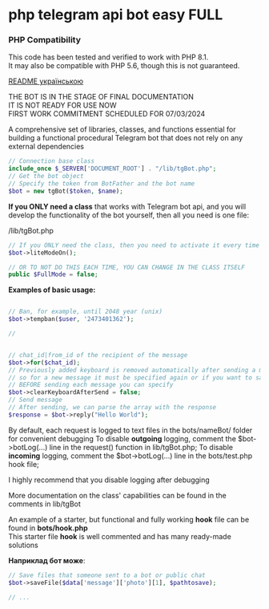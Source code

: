 # php telegram api bot easy FULL

### PHP Compatibility  
This code has been tested and verified to work with PHP 8.1.  
It may also be compatible with PHP 5.6, though this is not guaranteed.  

[README українською](../docs/README.ua.md)  

THE BOT IS IN THE STAGE OF FINAL DOCUMENTATION  
IT IS NOT READY FOR USE NOW  
FIRST WORK COMMITMENT SCHEDULED FOR 07/03/2024  

A comprehensive set of libraries, classes, and functions essential for building a functional procedural Telegram bot that does not rely on any external dependencies

```php
// Connection base class
include_once $_SERVER['DOCUMENT_ROOT'] . "/lib/tgBot.php";
// Get the bot object
// Specify the token from BotFather and the bot name
$bot = new tgBot($token, $name);
```

**If you ONLY need a class**  that works with Telegram bot api, and you will develop the functionality of the bot yourself, then all you need is one file:  

/lib/tgBot.php  

```php
// If you ONLY need the class, then you need to activate it every time you get the object
$bot->liteModeOn();

// OR TO NOT DO THIS EACH TIME, YOU CAN CHANGE IN THE CLASS ITSELF  
public $FullMode = false;
```

**Examples of basic usage:**  
```php

// Ban, for example, until 2048 year (unix)
$bot->tempban($user, '2473401362');

// 


// chat_id|from_id of the recipient of the message
$bot->for($chat_id);
// Previously added keyboard is removed automatically after sending a message
// so for a new message it must be specified again or if you want to save the keyboard
// BEFORE sending each message you can specify
$bot->clearKeyboardAfterSend = false;
// Send message
// After sending, we can parse the array with the response
$response = $bot->reply("Hello World");

```


By default, each request is logged to text files in the bots/nameBot/ folder for convenient debugging
To disable **outgoing** logging, comment the $bot->botLog(...) line in the request() function in lib/tgBot.php;
To disable **incoming** logging, comment the $bot->botLog(...) line in the bots/test.php hook file;

I highly recommend that you disable logging after debugging


More documentation on the class' capabilities can be found in the comments in lib/tgBot


An example of a starter, but functional and fully working **hook** file can be found in
**bots/hook.php**  
This starter file **hook** is well commented and has many ready-made solutions  

**Наприклад бот може**: 
```php
// Save files that someone sent to a bot or public chat
$bot->saveFile($data['message']['photo'][1], $pathtosave);

// ...

```
